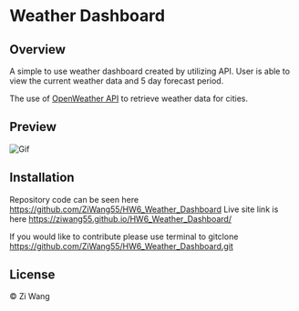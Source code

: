 # Weather Dashboard

## Overview

A simple to use weather dashboard created by utilizing API. User is able to view the current weather data and 5 day forecast period.

The use of [OpenWeather API](https://openweathermap.org/api) to retrieve weather data for cities.

## Preview

![Gif]()

## Installation

Repository code can be seen here https://github.com/ZiWang55/HW6_Weather_Dashboard
Live site link is here https://ziwang55.github.io/HW6_Weather_Dashboard/

If you would like to contribute please use terminal to gitclone https://github.com/ZiWang55/HW6_Weather_Dashboard.git

## License
&copy; Zi Wang
